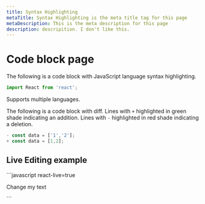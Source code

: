 ```yaml
---
title: Syntax Highlighting
metaTitle: Syntax Highlighting is the meta title tag for this page
metaDescription: This is the meta description for this page
description: descripition. I don't like this.
---
```


# Code block page

The following is a code block with JavaScript language syntax highlighting.

```javascript
import React from 'react';
```

Supports multiple languages.

The following is a code block with diff. Lines with `+` highlighted in green shade indicating an addition. Lines with `-` highlighted in red shade indicating a deletion.

```javascript
- const data = ['1','2'];
+ const data = [1,2];
```

## Live Editing example

\`\`\`javascript react-live=true

Change my text

\`\`\`

